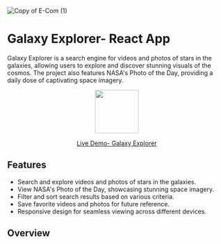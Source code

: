 ![Copy of E-Com (1)](https://github.com/Kricheli/Galaxy-Explorer/assets/100904506/026a40f4-409c-483f-9990-56a19c9ec457)

# Galaxy Explorer- React App

<p>
Galaxy Explorer is a search engine for videos and photos of stars in the galaxies, allowing users to explore and discover stunning visuals of the cosmos. The project also features NASA's Photo of the Day, providing a daily dose of captivating space imagery. 
 </p>

<div align="center">
    
<img src="https://github.com/Kricheli/Galaxy-Explorer/assets/100904506/f56f523f-8d80-44e3-b6aa-6c9791f1e40d" width="100" height="100"/>
    
 [Live Demo- Galaxy Explorer](https://exquisite-pixie-b9d288.netlify.app/)
   </div>
    

    

## Features

- Search and explore videos and photos of stars in the galaxies.
- View NASA's Photo of the Day, showcasing stunning space imagery.
- Filter and sort search results based on various criteria.
- Save favorite videos and photos for future reference.
- Responsive design for seamless viewing across different devices.

## Overview

